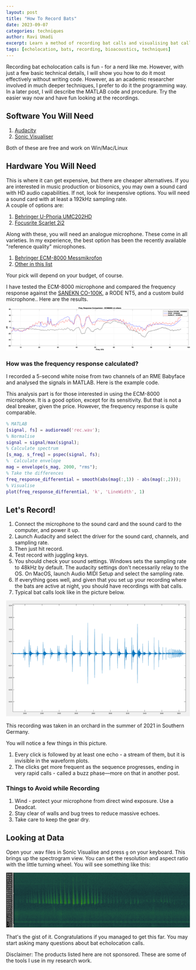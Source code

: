 ```yaml
---
layout: post
title: "How To Record Bats"
date: 2023-09-07
categories: techniques
author: Ravi Umadi
excerpt: Learn a method of recording bat calls and visualising bat calls. 
tags: [echolocation, bats, recording, bioacoustics, techniques]
---
```


Recording bat echolocation calls is fun - for a nerd like me. However, with just a few basic technical details, I will show you how to do it most effectively without writing code. However, as an academic researcher involved in much deeper techniques, I prefer to do it the programming way. In a later post, I will describe the MATLAB code and procedure. Try the easier way now and have fun looking at the recordings.

## Software You Will Need
1. [Audacity](https://www.audacityteam.org)
2. [Sonic Visualiser](https://www.sonicvisualiser.org)

Both of these are free and work on Win/Mac/Linux


## Hardware You Will Need

This is where it can get expensive, but there are cheaper alternatives. If you are interested in music production or biosonics, you may own a sound card with HD audio capabilities. If not, look for inexpensive options. You will need a sound card with at least a 192kHz sampling rate.  
A couple of options are:

1. [Behringer U-Phoria UMC202HD](https://www.thomann.de/de/behringer_u_phoria_umc202hd.htm?gclid=CjwKCAjw6eWnBhAKEiwADpnw9s6CjrdA6okuVKSGvMGODJtVnMepmY3tBRN7wljoI8C-GdJorVUnohoC1ioQAvD_BwE)
2. [Focusrite Scarlet 2i2](https://focusrite.com/products/scarlett-2i2-3rd-gen?setCurrencyId=6&gclid=CjwKCAjw6eWnBhAKEiwADpnw9vBb7CA9rg5fm1ZCMU1Eu09FEJT21PWod-A0-fTgMI5oNXUNbb0o6xoCsW0QAvD_BwE)


Along with these, you will need an analogue microphone. These come in all varieties. In my experience, the best option has been the recently available "reference quality" microphones.

1. [Behringer ECM-8000 Messmikrofon](https://www.thomann.de/de/behringer_ecm_8000.htm)
2. [Other in this list](https://www.thomann.de/de/messmikrofone1.html)

Your pick will depend on your budget, of course.

I have tested the ECM-8000 microphone and compared the frequency response against the [SANEKN CO-100K](https://sanken-mic.com/en/product/product.cfm/3.1000400), a RODE NT5, and a custom build microphone.. Here are the results. 

![Frequency Response Comparision for the Cheapest Measuring Microphone Behringer ECM-8000](/images/ecm8000FRC.png)

### How was the frequency response calculated?
I recorded a 5-second white noise from two channels of an RME Babyface and analysed the signals in MATLAB. Here is the example code.

This analysis part is for those interested in using the ECM-8000 microphone. It is a good option, except for its sensitivity. But that is not a deal breaker, given the price. However, the frequency response is quite comparable.

~~~matlab
% MATLAB 
[signal, fs] = audioread('rec.wav');
% Normalise
signal = signal/max(signal);
% Calculate spectrum
[s_mag, s_freq] = pspec(signal, fs);
%  Calculate envelope
mag = envelope(s_mag, 2000, "rms");
% Take the differences
freq_response_differential = smooth(abs(mag(:,1)) - abs(mag(:,2)));
% Visualise
plot(freq_response_differential, 'k', 'LineWidth', 1)
~~~
## Let's Record!

1. Connect the microphone to the sound card and the sound card to the computer, and power it up.
2. Launch Audacity and select the driver for the sound card, channels, and sampling rate.
3. Then just hit record.
4. Test record with juggling keys.
5. You should check your sound settings. Windows sets the sampling rate to 48kHz by default. The audacity settings don't necessarily relay to the OS. On MacOS, launch  Audio MIDI Setup and select the sampling rate.
6. If everything goes well, and given that you set up your recording where the bats are active at night, you should have recordings with bat calls.
7. Typical bat calls look like in the picture below.

![Bat Calls](/images/batCallPhasesExample.png)

This recording was taken in an orchard in the summer of 2021 in Southern Germany.

You will notice a few things in this picture.
1. Every click is followed by at least one echo - a stream of them, but it is invisible in the waveform plots.
2. The clicks get more frequent as the sequence progresses, ending in very rapid calls - called a buzz phase—more on that in another post.

### Things to Avoid while Recording

1. Wind - protect your microphone from direct wind exposure. Use a Deadcat.
2. Stay clear of walls and bug trees to reduce massive echoes.
3. Take care to keep the gear dry.

## Looking at Data

Open your .wav files in Sonic Visualise and press `g` on your keyboard. This brings up the spectrogram view. You can set the resolution and aspect ratio with the little turning wheel. You will see something like this:

![Bat Calls Spectrogram](/images/spectrogramBatCalls.png)

That's the gist of it. Congratulations if you managed to get this far. You may start asking many questions about bat echolocation calls.

Disclaimer: The products listed here are not sponsored. These are some of the tools I use in my research work.

